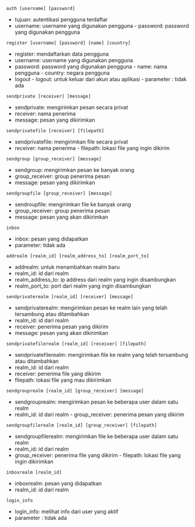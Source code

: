 ```auth [username] [password]``` 
- tujuan: autentikasi pengguna terdaftar  
- username: username yang digunakan pengguna - password: password yang digunakan pengguna

```register [username] [password] [name] [country]``` 
- register: mendaftarkan data pengguna 
- username: username yang digunakan pengguna 
- password: password yang digunakan pengguna - name: nama pengguna - country: negara pengguna
- logout - logout: untuk keluar dari akun atau aplikasi - parameter : tidak ada

```sendprivate [receiver] [message] ```
- sendprivate: mengirimkan pesan secara privat 
- receiver: nama penerima 
- message: pesan yang dikirimkan

```sendprivatefile [receiver] [filepath]``` 
- sendprivatefile: mengirimkan file secara privat 
- receiver: nama penerima - filepath: lokasi file yang ingin dikirim

```sendgroup [group_receiver] [message]```
- sendgroup: mengirimkan pesan ke banyak orang 
- group_receiver: group penerima pesan 
- message: pesan yang dikirimkan

```sendgroupfile [group_receiver] [message]``` 
- sendroupfile: mengirimkan file ke banyak orang 
- group_receiver: group penerima pesan 
- message: pesan yang akan dikirimkan

 ```inbox``` 
- inbox: pesan yang didapatkan 
- parameter: tidak ada

```addrealm [realm_id] [realm_address_to] [realm_port_to]```
- addrealm: untuk menambahkan realm baru 
- realm_id: id dari realm 
- realm_address_to: ip address dari realm yang ingin disambungkan 
- realm_port_to: port dari realm yang ingin disambungkan

```sendprivaterealm [realm_id] [receiver] [message]```
- sendprivaterealm: mengirimkan pesan ke realm lain yang telah tersambung atau ditambahkan 
- realm_id: id dari realm 
- receiver: penerima pesan yang dikirim 
- message: pesan yang akan dikirimkan

```sendprivatefilerealm [realm_id] [receiver] [filepath]```
- sendprivatefilerealm: mengirimkan file ke realm yang telah tersambung atau ditambahkan 
- realm_id: id dari realm 
- receiver: penerima file yang dikirim 
- filepath: lokasi file yang mau dikirimkan

```sendgrouprealm [realm_id] [group_receiver] [message]``` 
- sendgrouprealm: mengirimkan pesan ke beberapa user dalam satu realm 
- realm_id: id dari realm - group_receiver: penerima pesan yang dikirim

```sendgroupfilerealm [realm_id] [group_receiver] [filepath]```
- sendgroupfilerealm: mengirimkan file ke beberapa user dalam satu realm 
- realm_id: id dari realm 
- group_receiver: penerima file yang dikirim - filepath: lokasi file yang ingin dikirimkan

```inboxrealm [realm_id]```
- inboxrealm: pesan yang didapatkan 
- realm_id: id dari realm

```login_info``` 
- login_info: melihat info dari user yang aktif 
- parameter : tidak ada
